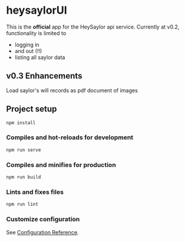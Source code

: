 # heysaylorUI
This is the **official** app for the HeySaylor api service. Currently at v0.2, functionality is limited to 
- logging in 
- and out (!!)
- listing all saylor data

## v0.3 Enhancements
Load saylor's will records as pdf document of images

## Project setup
```
npm install
```

### Compiles and hot-reloads for development
```
npm run serve
```

### Compiles and minifies for production
```
npm run build
```

### Lints and fixes files
```
npm run lint
```

### Customize configuration
See [Configuration Reference](https://cli.vuejs.org/config/).

